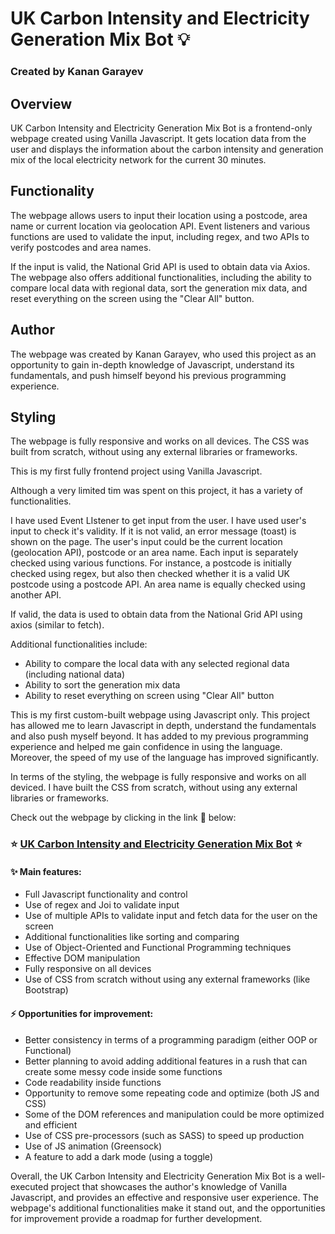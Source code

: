 # UK Carbon Intensity and Electricity Generation Mix Bot :bulb:

### Created by Kanan Garayev

## Overview

UK Carbon Intensity and Electricity Generation Mix Bot is a frontend-only webpage created using Vanilla Javascript. It gets location data from the user and displays the information about the carbon intensity and generation mix of the local electricity network for the current 30 minutes.

## Functionality

The webpage allows users to input their location using a postcode, area name or current location via geolocation API. Event listeners and various functions are used to validate the input, including regex, and two APIs to verify postcodes and area names.

If the input is valid, the National Grid API is used to obtain data via Axios. The webpage also offers additional functionalities, including the ability to compare local data with regional data, sort the generation mix data, and reset everything on the screen using the "Clear All" button.

## Author

The webpage was created by Kanan Garayev, who used this project as an opportunity to gain in-depth knowledge of Javascript, understand its fundamentals, and push himself beyond his previous programming experience.

## Styling

The webpage is fully responsive and works on all devices. The CSS was built from scratch, without using any external libraries or frameworks.

This is my first fully frontend project using Vanilla Javascript.

Although a very limited tim was spent on this project, it has a variety of functionalities.

I have used Event LIstener to get input from the user. I have used user's input to check it's validity. If it is not valid, an error message (toast) is shown on the page. The user's input could be the current location (geolocation API), postcode or an area name. Each input is separately checked using various functions. For instance, a postcode is initially checked using regex, but also then checked whether it is a valid UK postcode using a postcode API. An area name is equally checked using another API.

If valid, the data is used to obtain data from the National Grid API using axios (similar to fetch).

Additional functionalities include:

- Ability to compare the local data with any selected regional data (including national data)
- Ability to sort the generation mix data
- Ability to reset everything on screen using "Clear All" button

This is my first custom-built webpage using Javascript only. This project has allowed me to learn Javascript in depth, understand the fundamentals and also push myself beyond. It has added to my previous programming experience and helped me gain confidence in using the language. Moreover, the speed of my use of the language has improved significantly.

In terms of the styling, the webpage is fully responsive and works on all deviced.
I have built the CSS from scratch, without using any external libraries or frameworks.

Check out the webpage by clicking in the link :link: below:

### :star: [UK Carbon Intensity and Electricity Generation Mix Bot](https://gb-carbon-intensity.netlify.app/) :star:

#### :sparkles: Main features:

- Full Javascript functionality and control
- Use of regex and Joi to validate input
- Use of multiple APIs to validate input and fetch data for the user on the screen
- Additional functionalities like sorting and comparing
- Use of Object-Oriented and Functional Programming techniques
- Effective DOM manipulation
- Fully responsive on all devices
- Use of CSS from scratch without using any external frameworks (like Bootstrap)

#### :zap: Opportunities for improvement:

- Better consistency in terms of a programming paradigm (either OOP or Functional)
- Better planning to avoid adding additional features in a rush that can create some messy code inside some functions
- Code readability inside functions
- Opportunity to remove some repeating code and optimize (both JS and CSS)
- Some of the DOM references and manipulation could be more optimized and efficient
- Use of CSS pre-processors (such as SASS) to speed up production
- Use of JS animation (Greensock)
- A feature to add a dark mode (using a toggle)

Overall, the UK Carbon Intensity and Electricity Generation Mix Bot is a well-executed project that showcases the author's knowledge of Vanilla Javascript, and provides an effective and responsive user experience. The webpage's additional functionalities make it stand out, and the opportunities for improvement provide a roadmap for further development.
